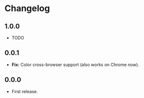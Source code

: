 Changelog
=========

1.0.0
-----

- TODO

0.0.1
-----

- **Fix:** Color cross-browser support (also works on Chrome now).

0.0.0
-----

- First release.
